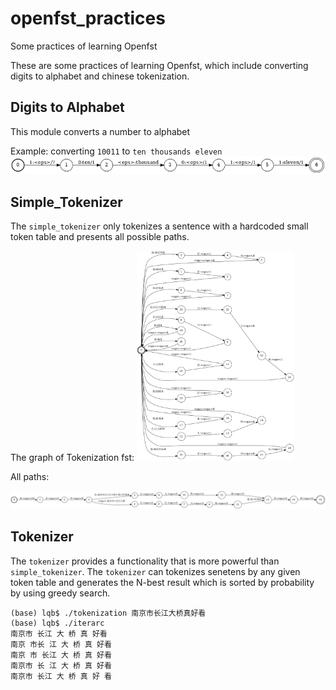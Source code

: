 # openfst_practices
Some practices of learning Openfst

These are some practices of learning Openfst, which include converting digits to alphabet and chinese tokenization.

## Digits to Alphabet

This module converts a number to alphabet

Example: converting `10011` to `ten thousands eleven`
<img src="./digit2alphabet/imgs/res.png">

## Simple_Tokenizer

The `simple_tokenizer` only tokenizes a sentence with a hardcoded small token table and presents all possible paths.

The graph of Tokenization fst:
<img src="./simple_tokenizer/imgs/tokenization.png" width="50%">

All paths:

<img src="./simple_tokenizer/imgs/result.png" >

## Tokenizer

The `tokenizer` provides a functionality that is more powerful than `simple_tokenizer`. The `tokenizer` can tokenizes senetens by any given token table and generates the N-best result which is sorted by probability by using greedy search.

```console
(base) lqb$ ./tokenization 南京市长江大桥真好看
(base) lqb$ ./iterarc
南京市 长江 大 桥 真 好看 
南京 市长 江 大 桥 真 好看 
南京 市 长江 大 桥 真 好看 
南京市 长 江 大 桥 真 好看 
南京市 长江 大 桥 真 好 看 
```
